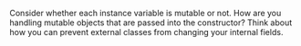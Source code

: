 Consider whether each instance variable is mutable or not. How are you handling mutable objects that are passed into 
the constructor? Think about how you can prevent external classes from changing your internal fields.
